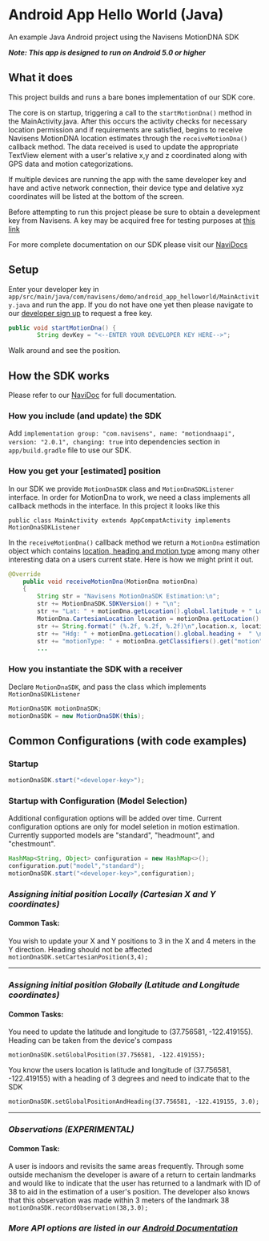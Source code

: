 # Android App Hello World (Java)

An example Java Android project using the Navisens MotionDNA SDK

___Note: This app is designed to run on Android 5.0 or higher___


## What it does
This project builds and runs a bare bones implementation of our SDK core.

The core is on startup, triggering a call to the ```startMotionDna()``` method in the MainActivity.java. After this occurs the activity checks for necessary location permission and if requirements are satisfied, begins to receive Navisens MotionDNA location estimates through the ```receiveMotionDna()``` callback method. The data received is used to update the appropriate TextView element with a user's relative x,y and z coordinated along with GPS data and motion categorizations.

If multiple devices are running the app with the same developer key and have and active network connection, their device type and delative xyz coordinates will be listed at the bottom of the screen.

Before attempting to run this project please be sure to obtain a develepment key from Navisens. A key may be acquired free for testing purposes at [this link](https://navisens.com/index.html#contact)

For more complete documentation on our SDK please visit our [NaviDocs](https://github.com/navisens/NaviDocs)



## Setup

Enter your developer key in `app/src/main/java/com/navisens/demo/android_app_helloworld/MainActivity.java` and run the app. If you do not have one yet then please navigate to our [developer sign up](https://www.navisens.com/index.html#contact) to request a free key.
```java
public void startMotionDna() {
        String devKey = "<--ENTER YOUR DEVELOPER KEY HERE-->";
```

Walk around and see the position.

## How the SDK works

Please refer to our [NaviDoc](https://github.com/navisens/NaviDocs/blob/master/API.Android.md#api) for full documentation.

### How you include (and update) the SDK

Add `implementation group: "com.navisens", name: "motiondnaapi", version: "2.0.1", changing: true` into dependencies section in `app/build.gradle` file to use our SDK.

### How you get your [estimated] position

In our SDK we provide `MotionDnaSDK` class and `MotionDnaSDKListener` interface. In order for MotionDna to work, we need a class implements all callback methods in the interface.
In this project it looks like this
```
public class MainActivity extends AppCompatActivity implements MotionDnaSDKListener
```
In the `receiveMotionDna()` callback method we return a `MotionDna` estimation object which contains [location, heading and motion type](https://github.com/navisens/NaviDocs/blob/master/API.Android.md#getters) among many other interesting data on a users current state. Here is how we might print it out.
```java
@Override
    public void receiveMotionDna(MotionDna motionDna)
    {
        String str = "Navisens MotionDnaSDK Estimation:\n";
        str += MotionDnaSDK.SDKVersion() + "\n";
        str += "Lat: " + motionDna.getLocation().global.latitude + " Lon: " + motionDna.getLocation().global.longitude + "\n";
        MotionDna.CartesianLocation location = motionDna.getLocation().cartesian;
        str += String.format(" (%.2f, %.2f, %.2f)\n",location.x, location.y, location.z);
        str += "Hdg: " + motionDna.getLocation().global.heading +  " \n";
        str += "motionType: " + motionDna.getClassifiers().get("motion").prediction.label + "\n";
        ...
```

### How you instantiate the SDK with a receiver

Declare `MotionDnaSDK`, and pass the class which implements `MotionDnaSDKListener`
```java
MotionDnaSDK motionDnaSDK;
motionDnaSDK = new MotionDnaSDK(this);
```
## Common Configurations (with code examples)
### Startup
```java
motionDnaSDK.start("<developer-key>");
```
### Startup with Configuration (Model Selection)
Additional configuration options will be added over time. Current configuration options are only for model seletion in motion estimation. Currently supported models are "standard", "headmount", and "chestmount".

```java
HashMap<String, Object> configuration = new HashMap<>();
configuration.put("model","standard");
motionDnaSDK.start("<developer-key>",configuration);
```

### _Assigning initial position Locally (Cartesian X and Y coordinates)_
#### Common Task:

You wish to update your X and Y positions to 3 in the X and 4 meters in the Y direction. Heading should not be affected
``` motionDnaSDK.setCartesianPosition(3,4); ```


-------------

### _Assigning initial position Globally (Latitude and Longitude coordinates)_

#### Common Tasks:
 You need to update the latitude and longitude to (37.756581, -122.419155). Heading can be taken from the device's compass

``` motionDnaSDK.setGlobalPosition(37.756581, -122.419155); ```

 You know the users location is latitude and longitude of (37.756581, -122.419155) with a heading of 3 degrees and need to indicate that to the SDK

``` motionDnaSDK.setGlobalPositionAndHeading(37.756581, -122.419155, 3.0); ```


------------

### _Observations (EXPERIMENTAL)_
#### Common Task:
A user is indoors and revisits the same areas frequently. Through some outside mechanism the developer is aware of a return to certain landmarks and would like to indicate that the user has returned to a landmark with ID of 38 to aid in the estimation of a user's position. The developer also knows that this observation was made within 3 meters of the landmark 38
``` motionDnaSDK.recordObservation(38,3.0); ```



### _More API options are listed in our [Android Documentation](https://github.com/navisens/NaviDocs/blob/master/API.Android.md#control)_

